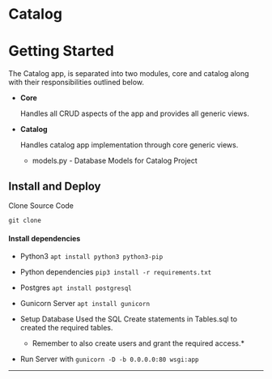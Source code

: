 # Catalog

# Getting Started

The Catalog app, is separated into two modules, core and catalog along with their
responsibilities outlined below.

* **Core**

    Handles all CRUD aspects of the app and provides all generic views.
   

* **Catalog**

    Handles catalog app implementation through core generic views.
    * models.py - Database Models for Catalog Project 

## Install and Deploy

Clone Source Code

`git clone `

#### Install dependencies

* Python3 
    `apt install python3 python3-pip`
    
* Python dependencies
    `pip3 install -r requirements.txt`

* Postgres
    `apt install postgresql`
    
* Gunicorn Server
    `apt install gunicorn`
    
* Setup Database
    Used the SQL Create statements in Tables.sql to created the required tables.
    * Remember to also create users and grant the required access.*
    
* Run Server with 
    `gunicorn -D -b 0.0.0.0:80 wsgi:app`

___


